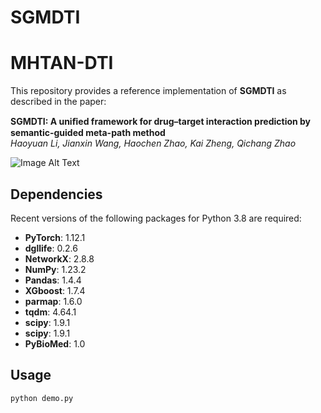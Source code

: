 # SGMDTI

# MHTAN-DTI

This repository provides a reference implementation of **SGMDTI** as described in the paper:

**SGMDTI: A uniﬁed framework for drug–target interaction prediction by semantic-guided meta-path method**  
*Haoyuan Li, Jianxin Wang, Haochen Zhao, Kai Zheng, Qichang Zhao*

![Image Alt Text](SGMDTI/SGMDTI-master/Figure/flowchart.jpg)

## Dependencies

Recent versions of the following packages for Python 3.8 are required:

- **PyTorch**: 1.12.1
- **dgllife**: 0.2.6
- **NetworkX**: 2.8.8
- **NumPy**: 1.23.2
- **Pandas**: 1.4.4
- **XGboost**: 1.7.4
- **parmap**: 1.6.0
- **tqdm**: 4.64.1
- **scipy**: 1.9.1
- **scipy**: 1.9.1
- **PyBioMed**: 1.0

## Usage

```bash
python demo.py

